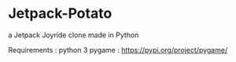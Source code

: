 # Jetpack-Potato
a Jetpack Joyride clone made in Python

Requirements : 
python 3
pygame : https://pypi.org/project/pygame/
